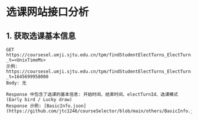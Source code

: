 # 选课网站接口分析

## 1. 获取选课基本信息

    GET https://coursesel.umji.sjtu.edu.cn/tpm/findStudentElectTurns_ElectTurn.action?_t=<UnixTimeMs>
    示例: https://coursesel.umji.sjtu.edu.cn/tpm/findStudentElectTurns_ElectTurn.action?_t=1645699958000
    Body: 无
    
    Response 中包含了选课的基本信息: 开始时间、结束时间、electTurnId、选课模式 (Early bird / Lucky draw)
    Response 示例: [BasicInfo.json](https://github.com/jtc1246/courseSelector/blob/main/others/BasicInfo.json)
